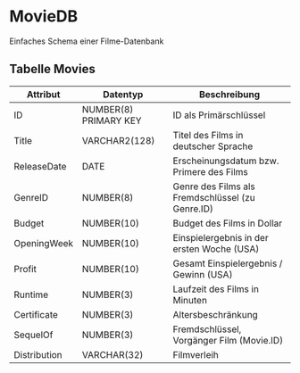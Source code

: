 # MovieDB

Einfaches Schema einer Filme-Datenbank

## Tabelle Movies

| Attribut | Datentyp              | Beschreibung |
| -------- | --------------------- | ------------ |
| ID       | NUMBER(8) PRIMARY KEY | ID als Primärschlüssel |
| Title    | VARCHAR2(128)         | Titel des Films in deutscher Sprache |
| ReleaseDate | DATE | Erscheinungsdatum bzw. Primere des Films
| GenreID  | NUMBER(8) | Genre des Films als Fremdschlüssel (zu Genre.ID)
| Budget | NUMBER(10) | Budget des Films in Dollar
| OpeningWeek | NUMBER(10) | Einspielergebnis in der ersten Woche (USA)
| Profit | NUMBER(10) | Gesamt Einspielergebnis / Gewinn (USA)
| Runtime | NUMBER(3) | Laufzeit des Films in Minuten
| Certificate | NUMBER(3) | Altersbeschränkung
| SequelOf| NUMBER(3) | Fremdschlüssel, Vorgänger Film (Movie.ID)
| Distribution | VARCHAR(32) | Filmverleih

